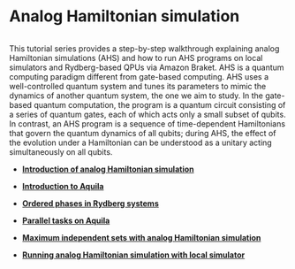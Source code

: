 # Analog Hamiltonian simulation

```{toctree}

```

This tutorial series provides a step-by-step walkthrough explaining analog Hamiltonian simulations (AHS) and how to run AHS programs on local simulators and Rydberg-based QPUs via Amazon Braket. AHS is a quantum computing paradigm different from gate-based computing. AHS uses a well-controlled quantum system and tunes its parameters to mimic the dynamics of another quantum system, the one we aim to study. In the gate-based quantum computation, the program is a quantum circuit consisting of a series of quantum gates, each of which acts only a small subset of qubits. In contrast, an AHS program is a sequence of time-dependent Hamiltonians that govern the quantum dynamics of all qubits; during AHS, the effect of the evolution under a Hamiltonian can be understood as a unitary acting simultaneously on all qubits.

  * [**Introduction of analog Hamiltonian simulation**](https://mybinder.org/v2/gh/amazon-braket/amazon-braket-sdk-python.git/feature/read-the-docs?labpath=modules/Continue_Exploring/quantum_hardware/analog_hamiltonian_simulation/00_Introduction_of_Analog_Hamiltonian_Simulation_with_Rydberg_Atoms.ipynb)

  * [**Introduction to Aquila**](https://mybinder.org/v2/gh/amazon-braket/amazon-braket-sdk-python.git/feature/read-the-docs?labpath=modules/Continue_Exploring/quantum_hardware/analog_hamiltonian_simulation/01_Introduction_to_Aquila.ipynb)
    
  * [**Ordered phases in Rydberg systems**](https://mybinder.org/v2/gh/amazon-braket/amazon-braket-sdk-python.git/feature/read-the-docs?labpath=modules/Continue_Exploring/quantum_hardware/analog_hamiltonian_simulation/02_Ordered_phases_in_Rydberg_systems.ipynb)

  * [**Parallel tasks on Aquila**](https://mybinder.org/v2/gh/amazon-braket/amazon-braket-sdk-python.git/feature/read-the-docs?labpath=modules/Continue_Exploring/quantum_hardware/analog_hamiltonian_simulation/03_Parallel_tasks_on_Aquila.ipynb)

  * [**Maximum independent sets with analog Hamiltonian simulation**](https://mybinder.org/v2/gh/amazon-braket/amazon-braket-sdk-python.git/feature/read-the-docs?labpath=modules/Continue_Exploring/quantum_hardware/analog_hamiltonian_simulation/04_Maximum_Independent_Sets_with_Analog_Hamiltonian_Simulation.ipynb)

  * [**Running analog Hamiltonian simulation with local simulator**](https://mybinder.org/v2/gh/amazon-braket/amazon-braket-sdk-python.git/feature/read-the-docs?labpath=modules/Continue_Exploring/quantum_hardware/analog_hamiltonian_simulation/05_Running_Analog_Hamiltonian_Simulation_with_local_simulator.ipynb)
  